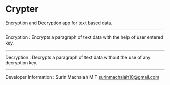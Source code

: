 # Crypter
Encryption and Decryption app for text based data.
_____________________________________________________________________________
Encryption :
Encrypts a paragraph of text data with the help of user entered key.
_____________________________________________________________________________
Decryption :
Decrypts a paragraph of text data without the use of any decryption key.
_____________________________________________________________________________
Developer Information :
Surin Machaiah M T
surinmachaiah10@gmail.com
